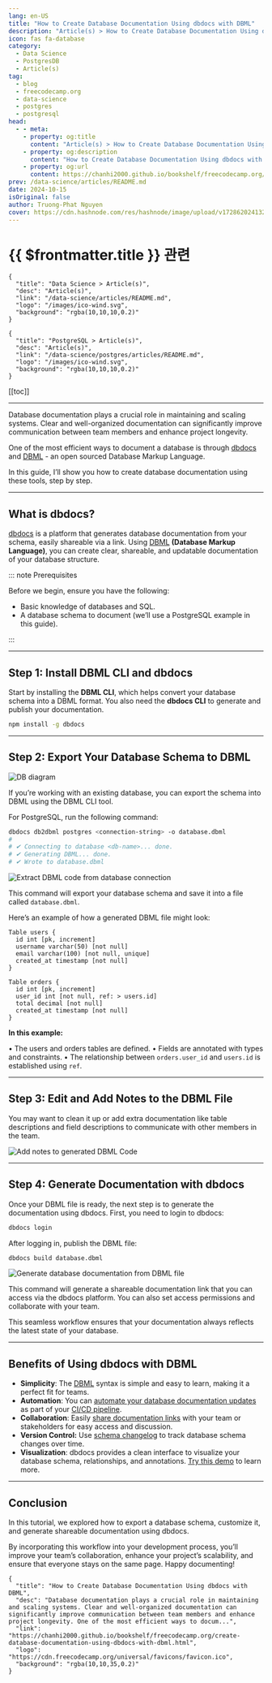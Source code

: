 ```yaml
---
lang: en-US
title: "How to Create Database Documentation Using dbdocs with DBML"
description: "Article(s) > How to Create Database Documentation Using dbdocs with DBML"
icon: fas fa-database
category:
  - Data Science
  - PostgresDB
  - Article(s)
tag:
  - blog
  - freecodecamp.org
  - data-science
  - postgres
  - postgresql
head:
  - - meta:
    - property: og:title
      content: "Article(s) > How to Create Database Documentation Using dbdocs with DBML"
    - property: og:description
      content: "How to Create Database Documentation Using dbdocs with DBML"
    - property: og:url
      content: https://chanhi2000.github.io/bookshelf/freecodecamp.org/create-database-documentation-using-dbdocs-with-dbml.html
prev: /data-science/articles/README.md
date: 2024-10-15
isOriginal: false
author: Truong-Phat Nguyen
cover: https://cdn.hashnode.com/res/hashnode/image/upload/v1728620241328/79515009-0fa3-4fcd-a4ce-e1ec2d5609f8.png
---
```


# {{ $frontmatter.title }} 관련

```component VPCard
{
  "title": "Data Science > Article(s)",
  "desc": "Article(s)",
  "link": "/data-science/articles/README.md",
  "logo": "/images/ico-wind.svg",
  "background": "rgba(10,10,10,0.2)"
}
```

```component VPCard
{
  "title": "PostgreSQL > Article(s)",
  "desc": "Article(s)",
  "link": "/data-science/postgres/articles/README.md",
  "logo": "/images/ico-wind.svg",
  "background": "rgba(10,10,10,0.2)"
}
```

[[toc]]

---

<SiteInfo
  name="How to Create Database Documentation Using dbdocs with DBML"
  desc="Database documentation plays a crucial role in maintaining and scaling systems. Clear and well-organized documentation can significantly improve communication between team members and enhance project longevity. One of the most efficient ways to docum..."
  url="https://freecodecamp.org/news/create-database-documentation-using-dbdocs-with-dbml"
  logo="https://cdn.freecodecamp.org/universal/favicons/favicon.ico"
  preview="https://cdn.hashnode.com/res/hashnode/image/upload/v1728620241328/79515009-0fa3-4fcd-a4ce-e1ec2d5609f8.png"/>

Database documentation plays a crucial role in maintaining and scaling systems. Clear and well-organized documentation can significantly improve communication between team members and enhance project longevity.

One of the most efficient ways to document a database is through [<FontIcon icon="fas fa-globe"/>dbdocs](https://dbdocs.io/) and [<FontIcon icon="fas fa-globe"/>DBML](https://dbml.dbdiagram.io/home) - an open sourced Database Markup Language.

In this guide, I’ll show you how to create database documentation using these tools, step by step.

---

## What is dbdocs?

[<FontIcon icon="fas fa-globe"/>dbdocs](https://dbdocs.io/) is a platform that generates database documentation from your schema, easily shareable via a link. Using [<FontIcon icon="fas fa-globe"/>DBML](https://dbml.dbdiagram.io/home) **(Database Markup Language)**, you can create clear, shareable, and updatable documentation of your database structure.

::: note Prerequisites

Before we begin, ensure you have the following:

- Basic knowledge of databases and SQL.
- A database schema to document (we’ll use a PostgreSQL example in this guide).

:::

---

## Step 1: Install DBML CLI and dbdocs

Start by installing the **DBML CLI**, which helps convert your database schema into a DBML format. You also need the **dbdocs CLI** to generate and publish your documentation.

```sh
npm install -g dbdocs
```

---

## Step 2: Export Your Database Schema to DBML

![DB diagram](https://cdn.hashnode.com/res/hashnode/image/upload/v1728615902517/20974a9d-729e-4b3a-997c-0b89e944a6cd.png)

If you’re working with an existing database, you can export the schema into DBML using the DBML CLI tool.

For PostgreSQL, run the following command:

```sh
dbdocs db2dbml postgres <connection-string> -o database.dbml
# 
# ✔ Connecting to database <db-name>... done.
# ✔ Generating DBML... done.
# ✔ Wrote to database.dbml
```

![Extract DBML code from database connection](https://cdn.hashnode.com/res/hashnode/image/upload/v1728615885904/9f68f18b-fa14-4e88-b58b-bd90d292ef31.gif)

This command will export your database schema and save it into a file called `database.dbml`.

Here’s an example of how a generated DBML file might look:

```dbml title="database.dbml"
Table users {
  id int [pk, increment]
  username varchar(50) [not null]
  email varchar(100) [not null, unique]
  created_at timestamp [not null]
}

Table orders {
  id int [pk, increment]
  user_id int [not null, ref: > users.id]
  total decimal [not null]
  created_at timestamp [not null]
}
```

**In this example:**

• The users and orders tables are defined.
• Fields are annotated with types and constraints.
• The relationship between `orders.user_id` and `users.id` is established using `ref`.

---

## Step 3: Edit and Add Notes to the DBML File

You may want to clean it up or add extra documentation like table descriptions and field descriptions to communicate with other members in the team.

![Add notes to generated DBML Code](https://cdn.hashnode.com/res/hashnode/image/upload/v1728615980279/8e1851a8-2e38-4ded-8b6a-c873d6b395b8.gif)

---

## Step 4: Generate Documentation with dbdocs

Once your DBML file is ready, the next step is to generate the documentation using dbdocs. First, you need to login to dbdocs:

```sh
dbdocs login
```

After logging in, publish the DBML file:

```sh
dbdocs build database.dbml
```

![Generate database documentation from DBML file](https://cdn.hashnode.com/res/hashnode/image/upload/v1728616039961/0ef67db3-8a86-495a-b42f-3fad0fead933.gif)

This command will generate a shareable documentation link that you can access via the dbdocs platform. You can also set access permissions and collaborate with your team.

This seamless workflow ensures that your documentation always reflects the latest state of your database.

---

## Benefits of Using dbdocs with DBML

- **Simplicity**: The [<FontIcon icon="fas fa-globe"/>DBML](https://dbml.dbdiagram.io/home) syntax is simple and easy to learn, making it a perfect fit for teams.
- **Automation**: You can [<FontIcon icon="fas fa-globe"/>automate your database documentation updates](https://docs.dbdocs.io/features/generate-dbml-from-db) as part of your [<FontIcon icon="fas fa-globe"/>CI/CD pipeline](https://docs.dbdocs.io/features/ci-integration).
- **Collaboration**: Easily [<FontIcon icon="fas fa-globe"/>share documentation links](https://docs.dbdocs.io/features/project-access-control) with your team or stakeholders for easy access and discussion.
- **Version Control:** Use [<FontIcon icon="fas fa-globe"/>schema changelog](https://docs.dbdocs.io/features/schema-changelog) to track database schema changes over time.
- **Visualization**: dbdocs provides a clean interface to visualize your database schema, relationships, and annotations. [<FontIcon icon="fas fa-globe"/>Try this demo](https://dbdocs.io/Holistics/Ecommerce) to learn more.

---

## Conclusion

In this tutorial, we explored how to export a database schema, customize it, and generate shareable documentation using dbdocs.

By incorporating this workflow into your development process, you’ll improve your team’s collaboration, enhance your project’s scalability, and ensure that everyone stays on the same page. Happy documenting!

<!-- TODO: add ARTICLE CARD -->
```component VPCard
{
  "title": "How to Create Database Documentation Using dbdocs with DBML",
  "desc": "Database documentation plays a crucial role in maintaining and scaling systems. Clear and well-organized documentation can significantly improve communication between team members and enhance project longevity. One of the most efficient ways to docum...",
  "link": "https://chanhi2000.github.io/bookshelf/freecodecamp.org/create-database-documentation-using-dbdocs-with-dbml.html",
  "logo": "https://cdn.freecodecamp.org/universal/favicons/favicon.ico",
  "background": "rgba(10,10,35,0.2)"
}
```
